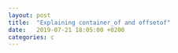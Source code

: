 ```yaml
---
layout: post
title:  "Explaining container_of and offsetof"
date:   2019-07-21 18:05:00 +0200
categories: c
---
```


